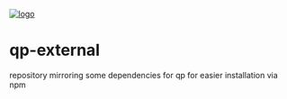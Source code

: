 [![logo](https://ssl.solsort.com/github-solsort.png?qp-external)](https://ssl.solsort.com/github-solsort.html?qp-external)

# qp-external

repository mirroring some dependencies for qp for easier installation via npm
